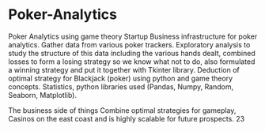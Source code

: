 # Poker-Analytics
Poker Analytics using game theory
Startup 
Business infrastructure for poker analytics. 
Gather data from various poker trackers. 
Exploratory analysis to study the structure of this data including the various hands dealt, combined losses to form a losing strategy so we know what not to do, also formulated a winning strategy and put it together with Tkinter library.
Deduction of optimal strategy for Blackjack (poker) using python and game theory concepts.
Statistics, python libraries used (Pandas, Numpy, Random, Seaborn, Matplotlib).

The business side of things
Combine optimal strategies for gameplay, Casinos on the east coast and is highly scalable for future prospects. 
23
